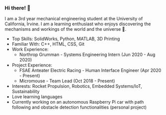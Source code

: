 ### Hi there! 👋

I am a 3rd year mechanical engineering student at the University of California, Irvine. I am a learning enthusiast who enjoys discovering the mechanisms and workings of the world and the universe :milky_way:. 

* Top Skills: SolidWorks, Python, MATLAB, 3D Printing
* Familiar With: C++, HTML, CSS, Git
* Work Experience: 
    * Northrop Grumman - Systems Engineering Intern (Jun 2020 - Aug 2020)
* Project Experience:
    * FSAE Anteater Electric Racing - Human Interface Engineer (Apr 2020 - Present)
    * Micromouse - Team Lead (Oct 2018 - Present)
* Interests: Rocket Propulsion, Robotics, Embedded Systems/IoT, Sustainability
* Love learning languages
* Currently working on an autonomous Raspberry Pi car with path following and obstacle detection functionalities (personal project)



